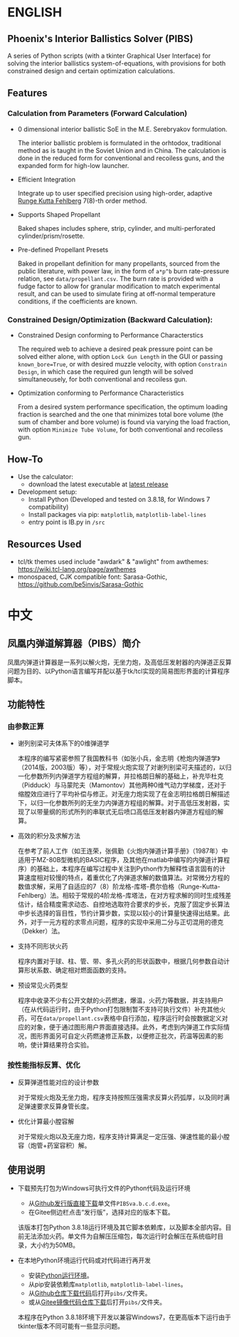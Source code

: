 # ENGLISH
## Phoenix's Interior Ballistics Solver (PIBS)
A series of Python scripts (with a tkinter Graphical User Interface) for solving the interior ballistics system-of-equations, with provisions for both constrained design and certain optimization calculations.    

## Features
### Calculation from Parameters (Forward Calculation) 
* 0 dimensional interior ballistic SoE in the M.E. Serebryakov formulation.
    
    The interior ballistic problem is formulated in the orhtodox, traditional method as is taught in the Soviet Union and in China. The calculation is done in the reduced form for conventional and recoiless guns, and the expanded form for high-low launcher. 

* Efficient Integration

    Integrate up to user specified precision using high-order, adaptive [Runge Kutta Fehlberg](https://en.wikipedia.org/wiki/Runge%E2%80%93Kutta%E2%80%93Fehlberg_method) 7(8)-th order method.

* Supports Shaped Propellant

    Baked shapes includes sphere, strip, cylinder, and multi-perforated cylinder/prism/rosette.

* Pre-defined Propellant Presets

    Baked in propellant definition for many propellants, sourced from the public literature, with power law, in the form of `a*p^b` burn rate-pressure relation, see `data/propellant.csv`. The burn rate is provided with a fudge factor to allow for granular modification to match experimental result, and can be used to simulate firing at off-normal temperature conditions, if the coefficients are known.


### Constrained Design/Optimization (Backward Calculation):
* Constrained Design conforming to Performance Characterstics

    The required web to achieve a desired peak pressure point can be solved either alone, with option `Lock Gun Length` in the GUI or passing `known_bore=True`, or with desired muzzle velocity, with option `Constrain Design`, in which case the required gun length will be solved simultaneousely, for both conventional and recoiless gun.

* Optimization conforming to Performance Characteristics

    From a desired system performance specification, the optimum loading fraction is searched and the one that minimizes total bore volume (the sum of chamber and bore volume) is found via varying the load fraction, with option `Minimize Tube Volume`, for both conventional and recoiless gun.

## How-To
- Use the calculator:
    - download the latest executable at [latest release](https://github.com/octo-org/octo-repo/releases/latest)
- Development setup:
    - Install Python (Developed and tested on 3.8.18, for Windows 7 compatibility)
    - Install packages via pip: `matplotlib`, `matplotlib-label-lines`
    - entry point is IB.py in `/src`

## Resources Used
* tcl/tk themes used include "awdark" & "awlight" from awthemes: https://wiki.tcl-lang.org/page/awthemes
* monospaced, CJK compatible font: Sarasa-Gothic, https://github.com/be5invis/Sarasa-Gothic


# 中文
## 凤凰内弹道解算器（PIBS）简介
凤凰内弹道计算器是一系列以解火炮，无坐力炮，及高低压发射器的内弹道正反算问题为目的、以Python语言编写并配以基于tk/tcl实现的简易图形界面的计算程序脚本。 

## 功能特性
### 由参数正算
* 谢列别梁可夫体系下的0维弹道学
    
    本程序的编写紧密参照了我国教科书（如张小兵，金志明《枪炮内弹道学》（2014版，2003版）等），对于常规火炮实现了对谢列别梁可夫描述的，以归一化参数所列内弹道学方程组的解算，并拉格朗日解的基础上，补充毕杜克（Pidduck）与马蒙陀夫（Mamontov）其他两种0维气动力学梯度，还对于缩膛效应进行了平均补偿与修正。对无座力炮实现了在金志明拉格朗日解描述下，以归一化参数所列的无坐力内弹道方程组的解算。对于高低压发射器，实现了以带量纲的形式所列的串联式无后喷口高低压发射器内弹道方程组的解算。

* 高效的积分及求解方法
    
    在参考了前人工作（如王连荣，张佩勤《火炮内弹道计算手册》（1987年）中适用于MZ-80B型微机的BASIC程序，及其他在matlab中编写的内弹道计算程序）的基础上，本程序在编写过程中关注到Python作为解释性语言固有的计算速度相对较慢的特点，着重优化了内弹道求解的数值算法。对常微分方程的数值求解，采用了自适应的7（8）阶龙格-库塔-费尔伯格（Runge-Kutta-Fehlberg）法。相较于常规的4阶龙格-库塔法，在对方程求解的同时生成残差估计，结合精度需求动态、自控地选取符合要求的步长，克服了固定步长算法中步长选择的盲目性，节约计算步数，实现以较小的计算量快速得出结果。此外，对于一元方程的求零点问题，程序的实现中采用二分与正切混用的德克（Dekker）法。

* 支持不同形状火药
    
    程序内置对于球、柱、管、带、多孔火药的形状函数中，根据几何参数自动计算形状系数、确定相对燃面函数的支持。

* 预设常见火药类型

    程序中收录不少有公开文献的火药燃速，爆温，火药力等数据，并支持用户（在从代码运行时，由于Python打包限制暂不支持可执行文件）补充其他火药，可在`data/propellant.csv`表格中自行添加，程序运行时会按数据定义对应的对象，便于通过图形用户界面直接选择。此外，考虑到内弹道工作实际情况，图形界面另可自定火药燃速修正系数，以便修正批次，药温等因素的影响，使计算结果符合实验。

### 按性能指标反算、优化
* 反算弹道性能对应的设计参数
    
    对于常规火炮及无坐力炮，程序支持按照压强需求反算火药弧厚，以及同时满足弹速要求反算身管长度。

* 优化计算最小膛容解
    
    对于常规火炮以及无座力炮，程序支持计算满足一定压强、弹速性能的最小膛容（炮管+药室容积）解。

## 使用说明
- 下载预先打包为Windows可执行文件的Python代码及运行环境
    - 从[Github发行版直接下载](https://github.com/octo-org/octo-repo/releases/latest)单文件`PIBSva.b.c.d.exe`。
    - 在Gitee侧边栏点击“发行版”，选择对应的版本下载。

    该版本打包Python 3.8.18运行环境及其它脚本依赖库，以及脚本全部内容。目前无法添加火药。单文件为自解压压缩包，每次运行时会解压在系统临时目录，大小约为50MB。

- 在本地Python环境运行代码或对代码进行再开发
    - 安装[Python运行环境](https://www.python.org/downloads/)。 
    - 从pip安装依赖库`matplotlib`, `matplotlib-label-lines`。
    - 从[Github仓库下载代码](https://codeload.github.com/Prethea-Phoenixia/Phoenix-s-Interior-Ballistic-Solver-PIBS/zip/refs/heads/main)后打开`pibs/`文件夹。
    - 或从[Gitee镜像代码仓库下载](https://gitee.com/phoenixZix/pibs/repository/archive/main.zip)后打开`pibs/`文件夹。

    本程序在Python 3.8.18环境下开发以兼容Windows7，在更高版本下运行由于tkinter版本不同可能有一些显示问题。
    
 
